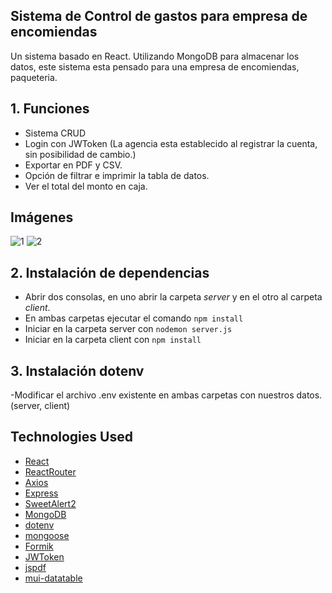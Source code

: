 ## Sistema de Control de gastos para empresa de encomiendas

Un sistema  basado en React. Utilizando MongoDB para almacenar los datos, este sistema esta pensado para una empresa de encomiendas, paqueteria.

## 1. Funciones
  - Sistema CRUD
  - Login con JWToken (La agencia esta establecido al registrar la cuenta, sin posibilidad de cambio.)
  - Exportar en PDF y CSV.
  - Opción de filtrar e imprimir la tabla de datos.
  - Ver el total del monto en caja.

## Imágenes

![1](https://user-images.githubusercontent.com/115422555/224438376-1b55d525-6e20-4493-819b-d7520c9719a5.png)
![2](https://user-images.githubusercontent.com/115422555/224438379-8b72f800-19ac-498e-8112-0f4bf6e22ad9.png)


## 2. Instalación de dependencias
  - Abrir dos consolas, en uno abrir la carpeta *server* y en el otro al carpeta *client*.
  - En ambas carpetas ejecutar el comando `npm install`
  - Iniciar en la carpeta server con `nodemon server.js`
  - Iniciar en la carpeta client con `npm install`
  
## 3. Instalación dotenv
  -Modificar el archivo .env existente en ambas carpetas con nuestros datos. (server, client)

## Technologies Used
- [React](https://pages.github.com/)
- [ReactRouter](https://reactjs.org/docs/getting-started.html)
- [Axios](https://axios-http.com/docs/intro)
- [Express](https://expressjs.com/en/starter/installing.html)
- [SweetAlert2](https://sweetalert2.github.io/)
- [MongoDB](https://www.mongodb.com/)
- [dotenv](https://www.npmjs.com/package/dotenv)
- [mongoose](https://mongoosejs.com/)
- [Formik](https://formik.org/docs/api/field)
- [JWToken](https://jwt.io/)
- [jspdf](https://www.npmjs.com/package/jspdf)
- [mui-datatable](https://github.com/gregnb/mui-datatables)
